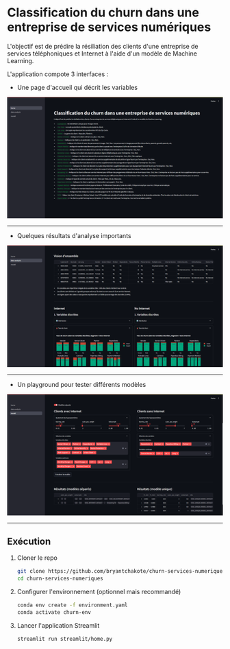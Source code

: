 # Classification du churn dans une entreprise de services numériques

L'objectif est de prédire la résiliation des clients d'une entreprise de services téléphoniques et Internet à l'aide d'un modèle de Machine Learning.

L'application compote 3 interfaces :

- Une page d'accueil qui décrit les variables

![home](./images/home.png)

---

- Quelques résultats d'analyse importants

![data-analysis](./images/data-analysis.png)

---

- Un playground pour tester différents modèles

![model](./images/model.png)

---

## Exécution

1. Cloner le repo

    ```sh
    git clone https://github.com/bryantchakote/churn-services-numeriques.git
    cd churn-services-numeriques
    ```

2. Configurer l'environnement (optionnel mais recommandé)

    ```sh
    conda env create -f environment.yaml
    conda activate churn-env
    ```

3. Lancer l'application Streamlit

    ```sh
    streamlit run streamlit/home.py
    ```
